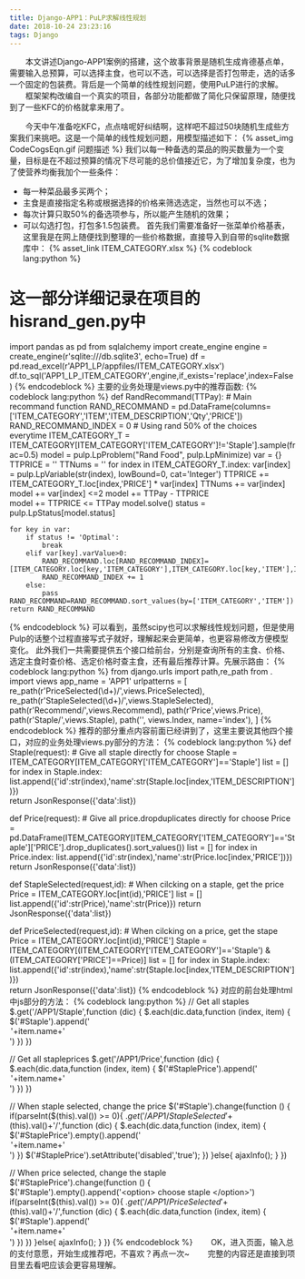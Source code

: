 ```yaml
---
title: Django-APP1：PuLP求解线性规划
date: 2018-10-24 23:23:16
tags: Django
---
```


&emsp;&emsp;本文讲述Django-APP1案例的搭建，这个故事背景是随机生成肯德基点单，需要输入总预算，可以选择主食，也可以不选，可以选择是否打包带走，选的话多一个固定的包装费。背后是一个简单的线性规划问题，使用PuLP进行的求解。
&emsp;&emsp;框架架构改编自一个真实的项目，各部分功能都做了简化只保留原理，随便找到了一些KFC的价格就拿来用了。

<!--more-->

&emsp;&emsp;今天中午准备吃KFC，点点啥呢好纠结啊，这样吧不超过50块随机生成些方案我们来挑吧。这是一个简单的线性规划问题，用模型描述如下：
{% asset_img CodeCogsEqn.gif 问题描述 %}
我们以每一种备选的菜品的购买数量为一个变量，目标是在不超过预算的情况下尽可能的总价值接近它，为了增加复杂度，也为了使营养均衡我加个一些条件：
- 每一种菜品最多买两个；
- 主食是直接指定名称或根据选择的价格来筛选选定，当然也可以不选；
- 每次计算只取50%的备选项参与，所以能产生随机的效果；
- 可以勾选打包，打包多1.5包装费。
首先我们需要准备好一张菜单价格基表，这里我是在网上随便找到整理的一些价格数据，直接导入到自带的sqlite数据库中：
{% asset_link ITEM_CATEGORY.xlsx %}
{% codeblock lang:python %}
# 这一部分详细记录在项目的hisrand_gen.py中
import pandas as pd
from sqlalchemy import create_engine
engine = create_engine(r'sqlite:///db.sqlite3', echo=True)
df = pd.read_excel(r'APP1_LP/appfiles/ITEM_CATEGORY.xlsx')
df.to_sql('APP1_LP_ITEM_CATEGORY',engine,if_exists='replace',index=False)
{% endcodeblock %}
主要的业务处理是views.py中的推荐函数:
{% codeblock lang:python %}
def RandRecommand(TTPay):
    # Main recommand function
    RAND_RECOMMAND = pd.DataFrame(columns=['ITEM_CATEGORY','ITEM','ITEM_DESCRIPTION','Qty','PRICE'])
    RAND_RECOMMAND_INDEX = 0
    # Using rand 50% of the choices everytime
    ITEM_CATEGORY_T = ITEM_CATEGORY[ITEM_CATEGORY['ITEM_CATEGORY']!='Staple'].sample(frac=0.5)
    model = pulp.LpProblem("Rand Food", pulp.LpMinimize)
    var = {}
    TTPRICE = ''
    TTNums = ''
    for index in ITEM_CATEGORY_T.index:
        var[index] = pulp.LpVariable(str(index), lowBound=0, cat='Integer')
        TTPRICE += ITEM_CATEGORY_T.loc[index,'PRICE'] * var[index]
        TTNums += var[index]
        model += var[index] <=2
    model += TTPay - TTPRICE    
    model += TTPRICE <= TTPay
    model.solve()
    status = pulp.LpStatus[model.status]

    for key in var:
        if status != 'Optimal':
            break
        elif var[key].varValue>0:
            RAND_RECOMMAND.loc[RAND_RECOMMAND_INDEX]=[ITEM_CATEGORY.loc[key,'ITEM_CATEGORY'],ITEM_CATEGORY.loc[key,'ITEM'],ITEM_CATEGORY.loc[key,'ITEM_DESCRIPTION'],var[key].varValue,ITEM_CATEGORY.loc[key,'PRICE']]
            RAND_RECOMMAND_INDEX += 1
        else:
            pass
    RAND_RECOMMAND=RAND_RECOMMAND.sort_values(by=['ITEM_CATEGORY','ITEM'])
    return RAND_RECOMMAND
{% endcodeblock %}
可以看到，虽然scipy也可以求解线性规划问题，但是使用Pulp的话整个过程直接写式子就好，理解起来会更简单，也更容易修改方便模型变化。
此外我们一共需要提供五个接口给前台，分别是查询所有的主食、价格、选定主食时查价格、选定价格时查主食，还有最后推荐计算。先展示路由：
{% codeblock lang:python %}
from django.urls import path,re_path
from . import views
app_name = 'APP1'
urlpatterns = [
    re_path(r'PriceSelected(\d+)/',views.PriceSelected),
    re_path(r'StapleSelected(\d+)/',views.StapleSelected),
    path(r'Recommend/',views.Recommend),
    path(r'Price',views.Price),
    path(r'Staple/',views.Staple),
    path('', views.Index, name='index'),
]
{% endcodeblock %}
推荐的部分重点内容前面已经讲到了，这里主要说其他四个接口，对应的业务处理views.py部分的方法：
{% codeblock lang:python %}
def Staple(request):
    # Give all staple directly for choose
    Staple = ITEM_CATEGORY[ITEM_CATEGORY['ITEM_CATEGORY']=='Staple'] 
    list = []
    for index in Staple.index:
        list.append({'id':str(index),'name':str(Staple.loc[index,'ITEM_DESCRIPTION'])})   
    return JsonResponse({'data':list})

def Price(request):
    # Give all price.dropduplicates directly for choose
    Price = pd.DataFrame(ITEM_CATEGORY[ITEM_CATEGORY['ITEM_CATEGORY']=='Staple']['PRICE'].drop_duplicates().sort_values())
    list = []
    for index in Price.index:
        list.append({'id':str(index),'name':str(Price.loc[index,'PRICE'])})
    return JsonResponse({'data':list})

def StapleSelected(request,id):
    # When cilcking on a staple, get the price
    Price = ITEM_CATEGORY.loc[int(id),'PRICE']
    list = []
    list.append({'id':str(Price),'name':str(Price)})
    return JsonResponse({'data':list})

def PriceSelected(request,id):
    # When cilcking on a price, get the stape
    Price = ITEM_CATEGORY.loc[int(id),'PRICE']
    Staple = ITEM_CATEGORY[(ITEM_CATEGORY['ITEM_CATEGORY']=='Staple') & (ITEM_CATEGORY['PRICE']==Price)]
    list = []
    for index in Staple.index:
        list.append({'id':str(index),'name':str(Staple.loc[index,'ITEM_DESCRIPTION'])})  
    return JsonResponse({'data':list})
{% endcodeblock %}
对应的前台处理html中js部分的方法：
{% codeblock lang:python %}
 // Get all staples
$.get('/APP1/Staple',function (dic) {
    $.each(dic.data,function (index, item) {
        $('#Staple').append('<option value="'+item.id+'">'+item.name+'</option>')
    })
})

// Get all stapleprices
$.get('/APP1/Price',function (dic) {
    $.each(dic.data,function (index, item) {
        $('#StaplePrice').append('<option value="'+item.id+'">'+item.name+'</option>')
    })
})

// When staple selected, change the price
$('#Staple').change(function () {
    if(parseInt($(this).val()) >= 0){
        $.get('/APP1/StapleSelected'+$(this).val()+'/',function (dic) {
            $.each(dic.data,function (index, item) {
                $('#StaplePrice').empty().append('<option value="'+item.id+'">'+item.name+'</option>')
            })
            $('#StaplePrice').setAttribute('disabled','true');
        })
    }else{
        ajaxInfo();
    }
})

// When price selected, change the staple
$('#StaplePrice').change(function () {
    $('#Staple').empty().append('<option> choose staple </option>')
    if(parseInt($(this).val()) >= 0){
        $.get('/APP1/PriceSelected'+$(this).val()+'/',function (dic) {
            $.each(dic.data,function (index, item) {
                $('#Staple').append('<option value="'+item.id+'">'+item.name+'</option>')
            })
        })
    }else{
        ajaxInfo();
    }
})
{% endcodeblock %}
&emsp;&emsp;OK，进入页面，输入总的支付意愿，开始生成推荐吧，不喜欢？再点一次~
&emsp;&emsp;完整的内容还是直接到项目里去看吧应该会更容易理解。